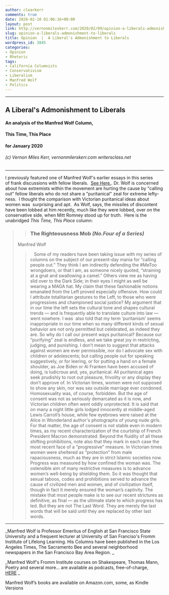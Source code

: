 ```yaml
---
author: clearkerr
comments: true
date: 2020-02-10 01:06:16+00:00
layout: post
link: http://vernonmileskerr.com/2020/02/09/opinion-a-liberals-admonishment-to-liberals/
slug: opinion-a-liberals-admonishment-to-liberals
title: Opinion  |  A Liberal's Admonishment to Liberals
wordpress_id: 3845
categories:
- Opinion
- Rhetoric
tags:
- California Columnists
- Conservativism
- Liberalism
- Manfred Wolf
- Politics
---
```


* * *





## A Liberal's Admonishment to Liberals




#### An analysis of the Manfred Wolf Column,




#### This Time, This Place




#### for January 2020




###### (c) Vernon Miles Kerr, vernonmilerskerr.com writersclass.net





* * *













I previously featured one of Manfred Wolf's earlier essays in this series of frank discussions with fellow liberals.  [See Here.](https://wp.me/p467nR-Wv). Dr. Wolf is concerned about how extremists within the movement are hurting the cause by "calling out" fellow liberals who do not share a "puritanical" zeal for extreme lefty-ness.  I thought the comparison with Victorian puritanical ideas about women was  surprising and apt.  As Wolf, says, the missiles of discontent have been lobbed at him recently, much like they were lobbed, over on the conservative side, when Mitt Romney stood up for truth.  Here is the unabridged _This Time, This Place_ column:









### 







<blockquote>

> 
> 

> 
> ### The Righteousness Mob _(No.Four of a Series)_
> 
> 
Manfred Wolf


> 
> 

> 
> 

> 
>    Some of my readers have been taking issue with my series of columns on the subject of our present-day mania for “calling people out.” They think I am indirectly defending the #MeToo wrongdoers, or that I am, as someone nicely quoted, “straining at a gnat and swallowing a camel.” Others view me as having slid over to the Dark Side; in their eyes I might as well be wearing a MAGA hat.
My claim that these fashionable notions emanated from the Left proved especially offensive. How could I attribute totalitarian gestures to the Left, to those who were progressives and championed social justice? My argument that in our time the left sets the cultural tone and shapes cultural trends — and is frequently able to translate culture into law — went nowhere.
I was  also told that my term ‘puritanism’ seems inappropriate in our time when so many different kinds of sexual behavior are not only permitted but celebrated, as indeed they are.
So why do I call our present ways puritanical? Because our “purifying" zeal is endless, and we take great joy in restricting, judging, and punishing. I don’t mean to suggest that attacks against women are ever permissible, nor do I advocate sex with children or adolescents; but calling people out for speaking suggestively, or for leering, or for putting a hand on a female shoulder, as Joe Biden or Al Franken have been accused of doing, is ludicrous and, yes, puritanical. All puritanical ages seek prudishly to root out pleasure, frivolity or any display they don’t approve of.
In Victorian times, women were not supposed to show any skin, nor was sex outside marriage ever condoned. Homosexuality was, of course, forbidden. But the age of consent was not as seriously demarcated as it is now, and Victorian children often went oddly unprotected. It is said that on many a night little girls lodged innocently at middle-aged Lewis Carroll’s house, while few eyebrows were raised at the Alice in Wonderland author's photographs of young nude girls.
For that matter, the age of consent is not stable even in modern times, as my recent characterization of the courtship of French President Macron demonstrated.
Beyond the fluidity of all these shifting prohibitions, note also that they mark in each case the most recent face of a “progressive" measure. In Victorian times women were sheltered as “protection” from male rapaciousness, much as they are in strict Islamic societies now. Progress was measured by how confined the woman was. The ostensible aim of many restrictive measures is to advance women’s well-being by shielding them. So it was thought that sexual taboos, codes and prohibitions served to advance the cause of civilized men and women, and of civilization itself, though in fact it merely ensured the woman’s captivity.
The mistake that most people make is to see our recent strictures as definitive, as final — as the ultimate state to which progress has led. But they are not The Last Word. They are merely the last words that will be said until they are replaced by other last words.
> 
> </blockquote>











* * *



_Manfred Wolf is Professor Emeritus of English at San Francisco State University and a frequent lecturer at University of San Franciso's Fromm Institute of Lifelong Learning. His Columns have been published in the Los Angeles Times, The Sacramento Bee and several neighborhood newspapers in the San Francisco Bay Area Region. _

_Manfred Wolf's Fromm Institute courses on Shakespeare, Thomas Mann, Poetry and several more... are available as podcasts, free-of-charge, [HERE](http://www.survivalinparadise.com/courses) _



Manfred Wolf’s books are available on Amazon.com, some, as Kindle Versions
